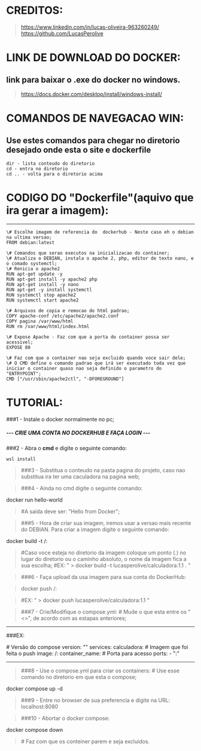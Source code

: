 # CREDITOS:
> https://www.linkedin.com/in/lucas-oliveira-963260249/ <br>
> https://github.com/LucasPerolive


# LINK DE DOWNLOAD DO DOCKER:
## link para baixar o .exe do docker no windows.
> https://docs.docker.com/desktop/install/windows-install/



# COMANDOS DE NAVEGACAO WIN:
## Use estes comandos para chegar no diretorio desejado onde esta o site e dockerfile
```
dir - lista conteudo do diretorio
cd - entra no diretorio
cd .. - volta para o diretorio acima
```


# CODIGO DO "Dockerfile"(aquivo que ira gerar a imagem):
<hr>

```
\# Escolhe imagem de referencia do  dockerhub - Neste caso eh o debian na ultima versao;
FROM debian:latest

\# Comandos que serao executos na inicializacao do container;
\# Atualiza o DEBIAN, instala o apache 2, php, editor de texto nano, e o comado systemctl;
\# Renicia o apache2
RUN apt-get update -y
RUN apt-get install -y apache2 php
RUN apt-get install -y nano
RUN apt-get -y install systemctl
RUN systemctl stop apache2
RUN systemctl start apache2

\# Arquivos de copia e remocao do html padrao;
COPY apache-conf /etc/apache2/apache2.conf
COPY pagina /var/www/html
RUN rm /var/www/html/index.html

\# Expose Apache - Faz com que a porta do container possa ser acessivel;
EXPOSE 80

\# Faz com que o container nao seja excluido quando voce sair dele;
\# O CMD define o comando padrao que irá ser executado toda vez que iniciar o container quaso nao seja definido o parametro do "ENTRYPOINT";
CMD ["/usr/sbin/apache2ctl", "-DFOREGROUND"]
```

# TUTORIAL:

###1 - Instale o docker normalmente no pc;
##### --- CRIE UMA CONTA NO DOCKERHUB E FAÇA LOGIN --- 

###2 - Abra o <b>cmd</b> e digite o seguinte comando: 
```
wsl install
```

>###3 - Substitua o conteudo na pasta pagina do projeto, caso nao substitua ira ter uma caculadora na pagina web;

>###4 - Ainda no cmd digite o seguinte comando:

docker run hello-world

>\#A saída deve ser: "Hello from Docker";

>###5 - Hora de criar sua imagem, iremos usar a versao mais recente do DEBIAN. Para criar a imagem digite o seguinte comando:

docker build -t <nomedousuariododockerhub>/<nomedaimagem>:<versao> <diretorio>

>\#Caso voce esteja no diretorio da imagem coloque um ponto (.) no lugar do diretorio ou o caminho absoluto, o nome da imagem fica a sua escolha;
>\#EX: "  > docker build -t lucasperolive/calculadora:1.1 .  "

>###6 - Faça upload da usa imagem para sua conta do DockerHub:

> docker push <nomedousuariododockerhub>/<nomedaimagem>:<versao>

>\#EX: "  > docker push lucasperolive/calculadora:1.1   "

>###7 - Crie/Modifique o compose.yml:
>\# Mude o que esta entre os "<>", de acordo com as estapas anteriores;

<hr>
###EX:

\# Versão do compose
version: "<versao>"
services:
  calculadora:
    \# Imagem que foi feita o push
    image: <nomedousuariododockerhub>/<nomedaimagem>:<versao>
    container_name: <nomedocontainer>
    \# Porta para acesso
    ports:
      - "<portadeacesso>:<portadoprotocolo>"

<hr>

>###8 - Use o compose.yml para criar os containers:
>\# Use esse comando no diretorio em que esta o compose;

docker compose up -d

>###9 - Entre no browser de sua preferencia e digite na URL:
>localhost:8080

>###10 - Abortar o docker compose:

docker compose down

>\# Faz com que os conteiner parem e seja excluidos.





